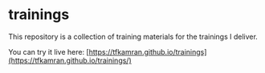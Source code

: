 # trainings

This repository is a collection of training materials for the trainings I deliver.

You can try it live here: [https://tfkamran.github.io/trainings](https://tfkamran.github.io/trainings/)
